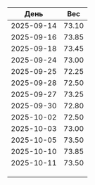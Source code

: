
| День       | Вес   |
| ---------- | ----- |
| 2025-09-14 | 73.10 |
| 2025-09-16 | 73.85 |
| 2025-09-18 | 73.45 |
| 2025-09-24 | 73.00 |
| 2025-09-25 | 72.25 |
| 2025-09-28 | 72.50 |
| 2025-09-27 | 73.25 |
| 2025-09-30 | 72.80 |
| 2025-10-02 | 72.50 |
| 2025-10-03 | 73.00 |
| 2025-10-05 | 73.50 |
| 2025-10-10 | 73.85 |
| 2025-10-11 | 73.50 |
|            |       |
|            |       |
|            |       |
